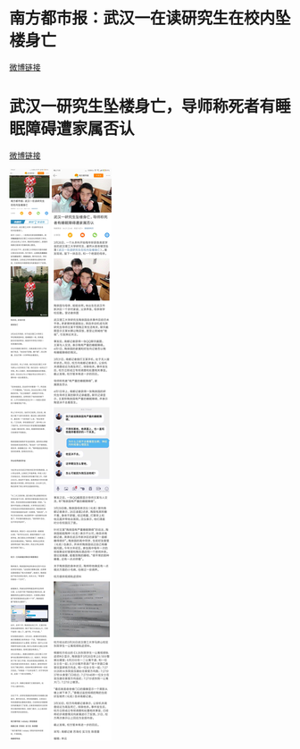 # 南方都市报：武汉一在读研究生在校内坠楼身亡
[微博链接](https://media.weibo.cn/article?id=2309351000204223715331175523)

# 武汉一研究生坠楼身亡，导师称死者有睡眠障碍遭家属否认
[微博链接](https://media.weibo.cn/article?id=2309351000204224288499628108)

![img/南方都市报.jpg](img/南方都市报.jpg)
![img/南方都市报2.jpg](img/南方都市报2.jpg)
